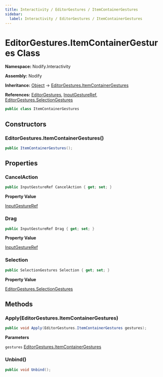 ```yaml
---
title: Interactivity / EditorGestures / ItemContainerGestures
sidebar:
  label: Interactivity / EditorGestures / ItemContainerGestures
---
```


# EditorGestures.ItemContainerGestures Class  
  
**Namespace:** Nodify.Interactivity  
  
**Assembly:** Nodify  
  
**Inheritance:** [Object](https://docs.microsoft.com/en-us/dotnet/api/System.Object) → [EditorGestures.ItemContainerGestures](Nodify_Interactivity_EditorGestures_ItemContainerGestures)  
  
**References:** [EditorGestures](Nodify_Interactivity_EditorGestures), [InputGestureRef](Nodify_Interactivity_InputGestureRef), [EditorGestures.SelectionGestures](Nodify_Interactivity_EditorGestures_SelectionGestures)  
  
```csharp  
public class ItemContainerGestures  
```  
  
## Constructors  
  
### EditorGestures.ItemContainerGestures()  
  
```csharp  
public ItemContainerGestures();  
```  
  
## Properties  
  
### CancelAction  
  
```csharp  
public InputGestureRef CancelAction { get; set; }  
```  
  
**Property Value**  
  
[InputGestureRef](Nodify_Interactivity_InputGestureRef)  
  
### Drag  
  
```csharp  
public InputGestureRef Drag { get; set; }  
```  
  
**Property Value**  
  
[InputGestureRef](Nodify_Interactivity_InputGestureRef)  
  
### Selection  
  
```csharp  
public SelectionGestures Selection { get; set; }  
```  
  
**Property Value**  
  
[EditorGestures.SelectionGestures](Nodify_Interactivity_EditorGestures_SelectionGestures)  
  
## Methods  
  
### Apply(EditorGestures.ItemContainerGestures)  
  
```csharp  
public void Apply(EditorGestures.ItemContainerGestures gestures);  
```  
  
**Parameters**  
  
`gestures` [EditorGestures.ItemContainerGestures](Nodify_Interactivity_EditorGestures_ItemContainerGestures)  
  
### Unbind()  
  
```csharp  
public void Unbind();  
```  
  

